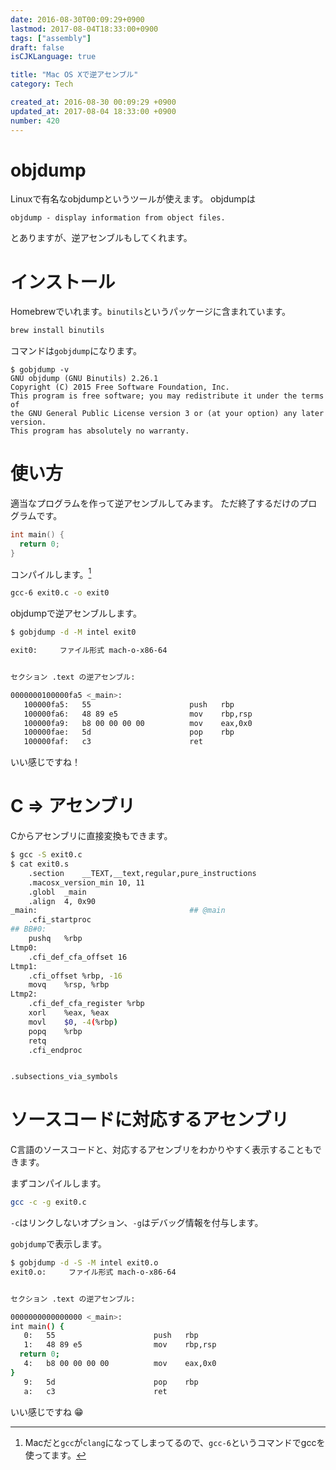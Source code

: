 ```yaml
---
date: 2016-08-30T00:09:29+0900
lastmod: 2017-08-04T18:33:00+0900
tags: ["assembly"]
draft: false
isCJKLanguage: true

title: "Mac OS Xで逆アセンブル"
category: Tech

created_at: 2016-08-30 00:09:29 +0900
updated_at: 2017-08-04 18:33:00 +0900
number: 420
---
```


# objdump
Linuxで有名なobjdumpというツールが使えます。
objdumpは

```
objdump - display information from object files.
```

とありますが、逆アセンブルもしてくれます。

# インストール
Homebrewでいれます。`binutils`というパッケージに含まれています。

```bash
brew install binutils
```

コマンドは`gobjdump`になります。

```
$ gobjdump -v
GNU objdump (GNU Binutils) 2.26.1
Copyright (C) 2015 Free Software Foundation, Inc.
This program is free software; you may redistribute it under the terms of
the GNU General Public License version 3 or (at your option) any later version.
This program has absolutely no warranty.
```

# 使い方
適当なプログラムを作って逆アセンブルしてみます。
ただ終了するだけのプログラムです。

```c:exit0.c
int main() {
  return 0;
}
```

コンパイルします。[^1]

[^1]: Macだと`gcc`が`clang`になってしまってるので、`gcc-6`というコマンドでgccを使ってます。

```bash
gcc-6 exit0.c -o exit0
```

objdumpで逆アセンブルします。

```bash
$ gobjdump -d -M intel exit0

exit0:     ファイル形式 mach-o-x86-64


セクション .text の逆アセンブル:

0000000100000fa5 <_main>:
   100000fa5:	55                   	push   rbp
   100000fa6:	48 89 e5             	mov    rbp,rsp
   100000fa9:	b8 00 00 00 00       	mov    eax,0x0
   100000fae:	5d                   	pop    rbp
   100000faf:	c3                   	ret
```

いい感じですね！

# C => アセンブリ
Cからアセンブリに直接変換もできます。

```bash
$ gcc -S exit0.c
$ cat exit0.s
	.section	__TEXT,__text,regular,pure_instructions
	.macosx_version_min 10, 11
	.globl	_main
	.align	4, 0x90
_main:                                  ## @main
	.cfi_startproc
## BB#0:
	pushq	%rbp
Ltmp0:
	.cfi_def_cfa_offset 16
Ltmp1:
	.cfi_offset %rbp, -16
	movq	%rsp, %rbp
Ltmp2:
	.cfi_def_cfa_register %rbp
	xorl	%eax, %eax
	movl	$0, -4(%rbp)
	popq	%rbp
	retq
	.cfi_endproc


.subsections_via_symbols
```

# ソースコードに対応するアセンブリ
C言語のソースコードと、対応するアセンブリをわかりやすく表示することもできます。

まずコンパイルします。

```bash
gcc -c -g exit0.c
```

`-c`はリンクしないオプション、`-g`はデバッグ情報を付与します。

`gobjdump`で表示します。

```bash
$ gobjdump -d -S -M intel exit0.o
exit0.o:     ファイル形式 mach-o-x86-64


セクション .text の逆アセンブル:

0000000000000000 <_main>:
int main() {
   0:	55                   	push   rbp
   1:	48 89 e5             	mov    rbp,rsp
  return 0;
   4:	b8 00 00 00 00       	mov    eax,0x0
}
   9:	5d                   	pop    rbp
   a:	c3                   	ret
```

いい感じですね :grin: 

